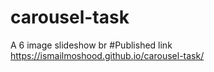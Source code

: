 # carousel-task
A 6 image slideshow 
br
#Published link
https://ismailmoshood.github.io/carousel-task/
